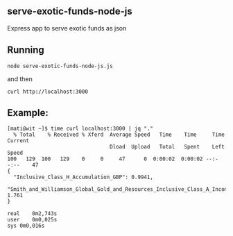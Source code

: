 ## serve-exotic-funds-node-js
Express app to serve exotic funds as json

## Running
```
node serve-exotic-funds-node-js.js
```
and then
```
curl http://localhost:3000
```

## Example:
```
[mati@wit ~]$ time curl localhost:3000 | jq "."
  % Total    % Received % Xferd  Average Speed   Time    Time     Time  Current
                                 Dload  Upload   Total   Spent    Left  Speed
100   129  100   129    0     0     47      0  0:00:02  0:00:02 --:--:--    47
{
  "Inclusive_Class_H_Accumulation_GBP": 0.9941,
  "Smith_and_Williamson_Global_Gold_and_Resources_Inclusive_Class_A_Income_GBP": 1.761
}

real	0m2,743s
user	0m0,025s
sys	0m0,016s
```

